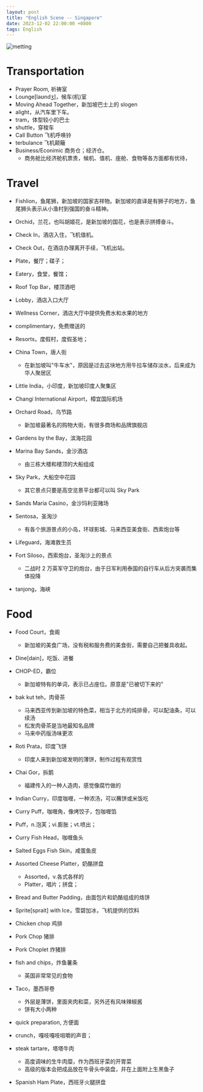 ```yaml
---
layout: post
title: "English Scene -- Singapore"
date: 2023-12-02 22:00:00 +0800
tags: English
---
```


![metting](/assets/images/2023-12-02-English_scene_singapore_1.jpg)

# Transportation

- Prayer Room, 祈祷室
- Lounge[laʊndʒ]，候车(机)室
- Moving Ahead Together，新加坡巴士上的 slogen
- alight，从汽车里下车。
- tram，体型较小的巴士
- shuttle，穿梭车
- Call Button 飞机呼唤铃
- terbulance 飞机颠簸
- Business/Econimic 商务仓；经济仓。
  - 商务舱比经济舱机票贵，候机、值机、座舱、食物等各方面都有优待，

# Travel

- Fishlion，鱼尾狮，新加坡的国家吉祥物。新加坡的直译是有狮子的地方，鱼尾狮头表示从小渔村到强国的奋斗精神。
- Orchid，兰花，也叫胡姬花，是新加坡的国花，也是表示拼搏奋斗。

- Check In，酒店入住，飞机值机。
- Check Out，在酒店办理离开手续，飞机出站。
- Plate，餐厅；碟子；
- Eatery，食堂，餐馆；
- Roof Top Bar，楼顶酒吧
- Lobby，酒店入口大厅
- Wellness Corner，酒店大厅中提供免费水和水果的地方
- complimentary，免费赠送的

- Resorts，度假村，度假圣地；
- China Town，唐人街
  - 在新加坡叫"牛车水"，原因是过去这块地方用牛拉车储存淡水，后来成为华人聚居区
- Little India，小印度，新加坡印度人聚集区
- Changi International Airport，樟宜国际机场

- Orchard Road，乌节路

  - 新加坡最著名的购物大街，有很多商场和品牌旗舰店

- Gardens by the Bay，滨海花园
- Marina Bay Sands，金沙酒店

  - 由三栋大楼和楼顶的大船组成

- Sky Park，大船空中花园

  - 其它景点只要是高空览景平台都可以叫 Sky Park

- Sands Maria Casino，金沙玛利亚赌场

- Sentosa，圣淘沙
  - 有各个旅游景点的小岛，环球影城、马来西亚美食街、西索炮台等
- Lifeguard，海滩救生员
- Fort Siloso，西索炮台，圣淘沙上的景点

  - 二战时 2 万英军守卫的炮台，由于日军利用泰国的自行车从后方突袭而集体投降

- tanjong，海峡

# Food

- Food Court，食阁
  - 新加坡的美食广场，没有税和服务费的美食街，需要自己把餐具收起。
- Dine[dain]，吃饭、进餐
- CHOP-ED，霸位

  - 新加坡特有的单词，表示已占座位。原意是"已被切下来的"

- bak kut teh，肉骨茶

  - 马来西亚传到新加坡的特色菜，相当于北方的炖排骨，可以配油条，可以续汤
  - 松发肉骨茶是当地最知名品牌
  - 马来中药版汤味更浓

- Roti Prata，印度飞饼

  - 印度人来到新加坡发明的薄饼，制作过程有观赏性

- Chai Gor，拆鹅

  - 福建传入的一种人造肉，感觉像腐竹做的

- Indian Curry，印度咖喱，一种浓汤，可以蘸饼或米饭吃
- Curry Puff，咖喱角，像烤饺子，包咖喱馅
- Puff，n.泡芙；vi.膨胀；vt.喷出；
- Curry Fish Head，咖喱鱼头
- Salted Eggs Fish Skin，咸蛋鱼皮

- Assorted Cheese Platter，奶酪拼盘

  - Assorted，v.各式各样的
  - Platter，唱片；拼盘；

- Bread and Butter Padding，由面包片和奶酪组成的烙饼

- Sprite[sprait] with Ice，雪碧加冰，飞机提供的饮料

- Chicken chop 鸡排
- Pork Chop 猪排
- Pork Choplet 炸猪排

- fish and chips，炸鱼薯条

  - 英国非常常见的食物

- Taco，墨西哥卷

  - 外层是薄饼，里面夹肉和菜，另外还有风味辣椒酱
  - 饼有大小两种

- quick preparation, 方便面
- crunch，嘎吱嘎吱咀嚼的声音；

- steak tartare，塔塔牛肉
  - 高度调味的生牛肉糜，作为西班牙菜的开胃菜
  - 高级的版本会把成品放在牛骨头中装盘，并在上面附上生黑鱼子
- Spanish Ham Plate，西班牙火腿拼盘
